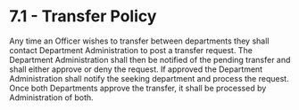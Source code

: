 # 7.1 - Transfer Policy

Any time an Officer wishes to transfer between departments they shall contact Department Administration to post a transfer request. The Department Administration shall then be notified of the pending transfer and shall either approve or deny the request. If approved the Department Administration shall notify the seeking department and process the request. Once both Departments approve the transfer, it shall be processed by Administration of both.
